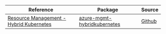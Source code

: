 | Reference | Package | Source |
|---|---|---|
|[Resource Management - Hybrid Kubernetes](mgmt-hybridkubernetes-readme.md)|[azure-mgmt-hybridkubernetes](https://pypi.org/project/azure-mgmt-hybridkubernetes)|[Github](https://github.com/Azure/azure-sdk-for-python/blob/main/sdk/hybridkubernetes/azure-mgmt-hybridkubernetes)|
